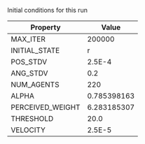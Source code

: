 Initial conditions for this run

| Property     | Value     |
|--------------|-----------|
|MAX_ITER|200000|
|INITIAL_STATE|r|
|POS_STDV|2.5E-4|
|ANG_STDV|0.2|
|NUM_AGENTS|220|
|ALPHA| 0.785398163|
|PERCEIVED_WEIGHT|6.283185307|
|THRESHOLD|20.0|
|VELOCITY|2.5E-5|